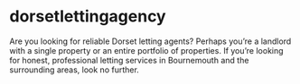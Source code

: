 # dorsetlettingagency
Are you looking for reliable Dorset letting agents? Perhaps you’re a landlord with a single property or an entire portfolio of properties. If you’re looking for honest, professional letting services in Bournemouth and the surrounding areas, look no further.
